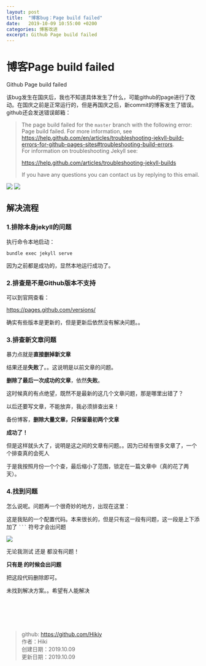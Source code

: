 ```yaml
---
layout: post
title:  "博客bug：Page build failed"
date:   2019-10-09 10:55:00 +0200
categories: 博客改进
excerpt: Github Page build failed
---
```


# 博客Page build failed

Github Page build failed

该bug发生在国庆后，我也不知道具体发生了什么，可能github的page进行了改动。在国庆之前是正常运行的，但是再国庆之后，新commit的博客发生了错误。github还会发送错误邮箱：

> The page build failed for the `master` branch with the following error:  
> Page build failed. For more information, see https://help.github.com/en/articles/troubleshooting-jekyll-build-errors-for-github-pages-sites#troubleshooting-build-errors.  
> For information on troubleshooting Jekyll see:  
>
> https://help.github.com/articles/troubleshooting-jekyll-builds
>
> If you have any questions you can contact us by replying to this email.

![](https://hiki-blog.oss-cn-shenzhen.aliyuncs.com/githubio/bug/bug_20191009102748.png)
![](https://hiki-blog.oss-cn-shenzhen.aliyuncs.com/githubio/bug/bug_20191009104823.png?Expires=1570593017&OSSAccessKeyId=TMP.hVHzoQPphgabRGiuVhq38Pt5Qtj3VwWhUubzWVbjNiJtAaDBYAkqKaSoMTVC12gsYiRsCuaRU3BMpz5irzyTZVdAffYKFm3sbZkqdWHtK1iYeLEmSgKpHJRURgZbmc.tmp&Signature=pvzbyaT3D5FFxO%2FAbR2HqtpiLvk%3D)

## 解决流程

### 1.排除本身jekyll的问题

执行命令本地启动：

```
bundle exec jekyll serve
```

因为之前都是成功的，显然本地运行成功了。

### 2.排查是不是Github版本不支持

可以到官网查看：

https://pages.github.com/versions/

确实有些版本是更新的，但是更新后依然没有解决问题。。

### 3.排查新文章问题

暴力点就是**直接删掉新文章**

结果还是**失败**了。。这说明是以前文章的问题。

**删除了最后一次成功的文章**，依然**失败**。

这时候真的有点绝望，既然不是最新的这几个文章问题，那是哪里出错了？

以后还要写文章，不能放弃，我必须排查出来！

备份博客，**删除大量文章，只保留最初两个文章**

**成功了！**

但是这样就头大了，说明是这之间的文章有问题。。因为已经有很多文章了，一个个排查真的会死人

于是我按照月份一个个查，最后缩小了范围，锁定在一篇文章中（真的花了两天）。


### 4.找到问题

怎么说呢。问题再一个很奇妙的地方，出现在这里：

<!DOCTYPE configuration>

这是我贴的一个配置代码。本来很长的，但是只有这一段有问题，这一段是上下添加了 ` ``` ` 符号才会出问题

![](https://hiki-blog.oss-cn-shenzhen.aliyuncs.com/githubio/bug/bug_20191009105153.png?Expires=1570593133&OSSAccessKeyId=TMP.hVHzoQPphgabRGiuVhq38Pt5Qtj3VwWhUubzWVbjNiJtAaDBYAkqKaSoMTVC12gsYiRsCuaRU3BMpz5irzyTZVdAffYKFm3sbZkqdWHtK1iYeLEmSgKpHJRURgZbmc.tmp&Signature=ejLiijl3iaGham7Xoaxs8Fv0rF8%3D)

无论我测试  <!TYPE configuration> 还是 <!DOCTYPE config> 都没有问题！ 

**只有是 <!DOCTYPE configuration> 的时候会出问题**

把这段代码删除即可。

未找到解决方案。。希望有人能解决

<br /><br /><br /><br />
> github: https://github.com/Hikiy  
> 作者：Hiki  
> 创建日期：2019.10.09  
> 更新日期：2019.10.09